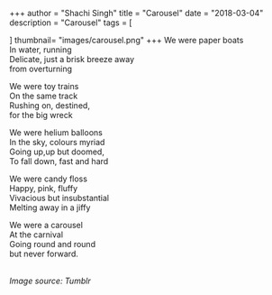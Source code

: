 +++
author = "Shachi Singh"
title = "Carousel"
date = "2018-03-04"
description = "Carousel"
tags = [
    
]
thumbnail= "images/carousel.png"
+++
We were paper boats <br>
In water, running<br>
Delicate, just a brisk breeze away<br>
from overturning<br>

We were toy trains<br>
On the same track<br>
Rushing on, destined,<br>
for the big wreck<br>

We were helium balloons <br>
In the sky, colours myriad<br>
Going up,up but doomed,<br>
To fall down, fast and hard<br>

We were candy floss<br>
Happy, pink, fluffy<br>
Vivacious but insubstantial<br>
Melting away in a jiffy<br>

We were a carousel<br>
At the carnival <br>
Going round and round<br>
but never forward.<br>
<br>

*Image source: Tumblr*
